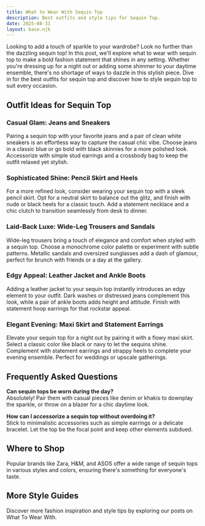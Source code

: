 ```yaml
---  
title: What to Wear With Sequin Top  
description: Best outfits and style tips for Sequin Top.  
date: 2025-08-31  
layout: base.njk  
---
```


Looking to add a touch of sparkle to your wardrobe? Look no further than the dazzling sequin top! In this post, we'll explore what to wear with sequin top to make a bold fashion statement that shines in any setting. Whether you're dressing up for a night out or adding some shimmer to your daytime ensemble, there's no shortage of ways to dazzle in this stylish piece. Dive in for the best outfits for sequin top and discover how to style sequin top to suit every occasion.

## Outfit Ideas for Sequin Top

### Casual Glam: Jeans and Sneakers
Pairing a sequin top with your favorite jeans and a pair of clean white sneakers is an effortless way to capture the casual chic vibe. Choose jeans in a classic blue or go bold with black skinnies for a more polished look. Accessorize with simple stud earrings and a crossbody bag to keep the outfit relaxed yet stylish. 

### Sophisticated Shine: Pencil Skirt and Heels
For a more refined look, consider wearing your sequin top with a sleek pencil skirt. Opt for a neutral skirt to balance out the glitz, and finish with nude or black heels for a classic touch. Add a statement necklace and a chic clutch to transition seamlessly from desk to dinner.

### Laid-Back Luxe: Wide-Leg Trousers and Sandals
Wide-leg trousers bring a touch of elegance and comfort when styled with a sequin top. Choose a monochrome color palette or experiment with subtle patterns. Metallic sandals and oversized sunglasses add a dash of glamour, perfect for brunch with friends or a day at the gallery.

### Edgy Appeal: Leather Jacket and Ankle Boots
Adding a leather jacket to your sequin top instantly introduces an edgy element to your outfit. Dark washes or distressed jeans complement this look, while a pair of ankle boots adds height and attitude. Finish with statement hoop earrings for that rockstar appeal.

### Elegant Evening: Maxi Skirt and Statement Earrings
Elevate your sequin top for a night out by pairing it with a flowy maxi skirt. Select a classic color like black or navy to let the sequins shine. Complement with statement earrings and strappy heels to complete your evening ensemble. Perfect for weddings or upscale gatherings.

## Frequently Asked Questions

**Can sequin tops be worn during the day?**  
Absolutely! Pair them with casual pieces like denim or khakis to downplay the sparkle, or throw on a blazer for a chic daytime look.

**How can I accessorize a sequin top without overdoing it?**  
Stick to minimalistic accessories such as simple earrings or a delicate bracelet. Let the top be the focal point and keep other elements subdued.

## Where to Shop

Popular brands like Zara, H&M, and ASOS offer a wide range of sequin tops in various styles and colors, ensuring there's something for everyone's taste.

## More Style Guides

Discover more fashion inspiration and style tips by exploring our posts on What To Wear With.